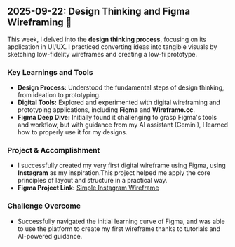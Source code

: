 ## 2025-09-22: Design Thinking and Figma Wireframing 🎨

This week, I delved into the **design thinking process**, focusing on its application in UI/UX. I practiced converting ideas into tangible visuals by sketching low-fidelity wireframes and creating a low-fi prototype.

### Key Learnings and Tools

* **Design Process:** Understood the fundamental steps of design thinking, from ideation to prototyping.
* **Digital Tools:** Explored and experimented with digital wireframing and prototyping applications, including **Figma** and **Wireframe.cc**.
* **Figma Deep Dive:** Initially found it challenging to grasp Figma's tools and workflow, but with guidance from my AI assistant (Gemini), I learned how to properly use it for my designs.

### Project & Accomplishment

* I successfully created my very first digital wireframe using Figma, using **Instagram** as my inspiration.This project helped me apply the core principles of layout and structure in a practical way.
* **Figma Project Link:** [Simple Instagram Wireframe](**https://www.figma.com/design/kVdgNRIj6v9gupuMOpuliJ/App-practice?node-id=0-1&t=oDsJBH4XQFZnubLY-1**)

### Challenge Overcome

* Successfully navigated the initial learning curve of Figma, and was able to use the platform to create my first wireframe thanks to tutorials and AI-powered guidance.